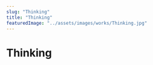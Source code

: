 ```yaml
---
slug: "Thinking"
title: "Thinking"
featuredImage: "../assets/images/works/Thinking.jpg"
---
```


# Thinking
